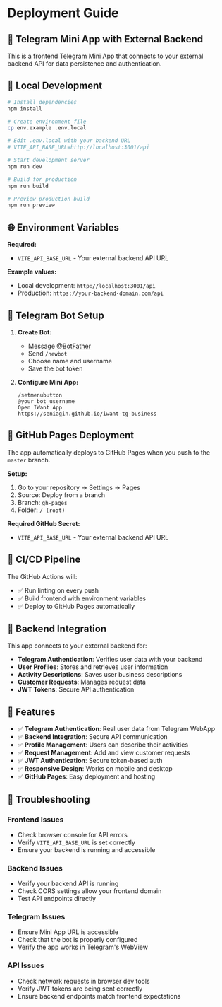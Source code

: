 # Deployment Guide

## 🚀 Telegram Mini App with External Backend

This is a frontend Telegram Mini App that connects to your external backend API for data persistence and authentication.

## 🔧 Local Development

```bash
# Install dependencies
npm install

# Create environment file
cp env.example .env.local

# Edit .env.local with your backend URL
# VITE_API_BASE_URL=http://localhost:3001/api

# Start development server
npm run dev

# Build for production
npm run build

# Preview production build
npm run preview
```

## 🌐 Environment Variables

**Required:**
- `VITE_API_BASE_URL` - Your external backend API URL

**Example values:**
- Local development: `http://localhost:3001/api`
- Production: `https://your-backend-domain.com/api`

## 📱 Telegram Bot Setup

1. **Create Bot:**
   - Message [@BotFather](https://t.me/BotFather)
   - Send `/newbot`
   - Choose name and username
   - Save the bot token

2. **Configure Mini App:**
   ```
   /setmenubutton
   @your_bot_username
   Open IWant App
   https://seniagin.github.io/iwant-tg-business
   ```

## 🚀 GitHub Pages Deployment

The app automatically deploys to GitHub Pages when you push to the `master` branch.

**Setup:**
1. Go to your repository → Settings → Pages
2. Source: Deploy from a branch
3. Branch: `gh-pages`
4. Folder: `/ (root)`

**Required GitHub Secret:**
- `VITE_API_BASE_URL` - Your external backend API URL

## 🔄 CI/CD Pipeline

The GitHub Actions will:
- ✅ Run linting on every push
- ✅ Build frontend with environment variables
- ✅ Deploy to GitHub Pages automatically

## 🔗 Backend Integration

This app connects to your external backend for:
- **Telegram Authentication**: Verifies user data with your backend
- **User Profiles**: Stores and retrieves user information
- **Activity Descriptions**: Saves user business descriptions
- **Customer Requests**: Manages request data
- **JWT Tokens**: Secure API authentication

## 🎯 Features

- ✅ **Telegram Authentication**: Real user data from Telegram WebApp
- ✅ **Backend Integration**: Secure API communication
- ✅ **Profile Management**: Users can describe their activities
- ✅ **Request Management**: Add and view customer requests
- ✅ **JWT Authentication**: Secure token-based auth
- ✅ **Responsive Design**: Works on mobile and desktop
- ✅ **GitHub Pages**: Easy deployment and hosting

## 🐛 Troubleshooting

### Frontend Issues
- Check browser console for API errors
- Verify `VITE_API_BASE_URL` is set correctly
- Ensure your backend is running and accessible

### Backend Issues
- Verify your backend API is running
- Check CORS settings allow your frontend domain
- Test API endpoints directly

### Telegram Issues
- Ensure Mini App URL is accessible
- Check that the bot is properly configured
- Verify the app works in Telegram's WebView

### API Issues
- Check network requests in browser dev tools
- Verify JWT tokens are being sent correctly
- Ensure backend endpoints match frontend expectations
